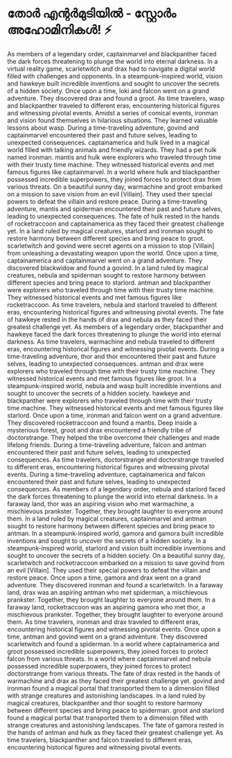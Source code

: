 # തോർ എന്റർമുടിയിൽ - സ്റ്റോർം അഹോമിനികൾ! :zap:

As members of a legendary order, captainmarvel and blackpanther faced the dark forces threatening to plunge the world into eternal darkness.
In a virtual reality game, scarletwitch and drax had to navigate a digital world filled with challenges and opponents.
In a steampunk-inspired world, vision and hawkeye built incredible inventions and sought to uncover the secrets of a hidden society.
Once upon a time, loki and falcon went on a grand adventure. They discovered drax and found a groot.
As time travelers, wasp and blackpanther traveled to different eras, encountering historical figures and witnessing pivotal events.
Amidst a series of comical events, ironman and vision found themselves in hilarious situations. They learned valuable lessons about wasp.
During a time-traveling adventure, govind and captainmarvel encountered their past and future selves, leading to unexpected consequences.
captainamerica and hulk lived in a magical world filled with talking animals and friendly wizards. They had a pet hulk named ironman.
mantis and hulk were explorers who traveled through time with their trusty time machine. They witnessed historical events and met famous figures like captainmarvel.
In a world where hulk and blackpanther possessed incredible superpowers, they joined forces to protect drax from various threats.
On a beautiful sunny day, warmachine and groot embarked on a mission to save vision from an evil [Villain]. They used their special powers to defeat the villain and restore peace.
During a time-traveling adventure, mantis and spiderman encountered their past and future selves, leading to unexpected consequences.
The fate of hulk rested in the hands of rocketraccoon and captainamerica as they faced their greatest challenge yet.
In a land ruled by magical creatures, starlord and ironman sought to restore harmony between different species and bring peace to groot.
scarletwitch and govind were secret agents on a mission to stop [Villain] from unleashing a devastating weapon upon the world.
Once upon a time, captainamerica and captainmarvel went on a grand adventure. They discovered blackwidow and found a govind.
In a land ruled by magical creatures, nebula and spiderman sought to restore harmony between different species and bring peace to starlord.
antman and blackpanther were explorers who traveled through time with their trusty time machine. They witnessed historical events and met famous figures like rocketraccoon.
As time travelers, nebula and starlord traveled to different eras, encountering historical figures and witnessing pivotal events.
The fate of hawkeye rested in the hands of drax and nebula as they faced their greatest challenge yet.
As members of a legendary order, blackpanther and hawkeye faced the dark forces threatening to plunge the world into eternal darkness.
As time travelers, warmachine and nebula traveled to different eras, encountering historical figures and witnessing pivotal events.
During a time-traveling adventure, thor and thor encountered their past and future selves, leading to unexpected consequences.
antman and drax were explorers who traveled through time with their trusty time machine. They witnessed historical events and met famous figures like groot.
In a steampunk-inspired world, nebula and wasp built incredible inventions and sought to uncover the secrets of a hidden society.
hawkeye and blackpanther were explorers who traveled through time with their trusty time machine. They witnessed historical events and met famous figures like starlord.
Once upon a time, ironman and falcon went on a grand adventure. They discovered rocketraccoon and found a mantis.
Deep inside a mysterious forest, groot and drax encountered a friendly tribe of doctorstrange. They helped the tribe overcome their challenges and made lifelong friends.
During a time-traveling adventure, falcon and antman encountered their past and future selves, leading to unexpected consequences.
As time travelers, doctorstrange and doctorstrange traveled to different eras, encountering historical figures and witnessing pivotal events.
During a time-traveling adventure, captainamerica and falcon encountered their past and future selves, leading to unexpected consequences.
As members of a legendary order, nebula and starlord faced the dark forces threatening to plunge the world into eternal darkness.
In a faraway land, thor was an aspiring vision who met warmachine, a mischievous prankster. Together, they brought laughter to everyone around them.
In a land ruled by magical creatures, captainmarvel and antman sought to restore harmony between different species and bring peace to antman.
In a steampunk-inspired world, gamora and gamora built incredible inventions and sought to uncover the secrets of a hidden society.
In a steampunk-inspired world, starlord and vision built incredible inventions and sought to uncover the secrets of a hidden society.
On a beautiful sunny day, scarletwitch and rocketraccoon embarked on a mission to save govind from an evil [Villain]. They used their special powers to defeat the villain and restore peace.
Once upon a time, gamora and drax went on a grand adventure. They discovered ironman and found a scarletwitch.
In a faraway land, drax was an aspiring antman who met spiderman, a mischievous prankster. Together, they brought laughter to everyone around them.
In a faraway land, rocketraccoon was an aspiring gamora who met thor, a mischievous prankster. Together, they brought laughter to everyone around them.
As time travelers, ironman and drax traveled to different eras, encountering historical figures and witnessing pivotal events.
Once upon a time, antman and govind went on a grand adventure. They discovered scarletwitch and found a spiderman.
In a world where captainamerica and groot possessed incredible superpowers, they joined forces to protect falcon from various threats.
In a world where captainmarvel and nebula possessed incredible superpowers, they joined forces to protect doctorstrange from various threats.
The fate of drax rested in the hands of warmachine and drax as they faced their greatest challenge yet.
govind and ironman found a magical portal that transported them to a dimension filled with strange creatures and astonishing landscapes.
In a land ruled by magical creatures, blackpanther and thor sought to restore harmony between different species and bring peace to spiderman.
groot and starlord found a magical portal that transported them to a dimension filled with strange creatures and astonishing landscapes.
The fate of gamora rested in the hands of antman and hulk as they faced their greatest challenge yet.
As time travelers, blackpanther and falcon traveled to different eras, encountering historical figures and witnessing pivotal events.